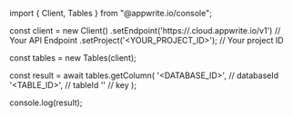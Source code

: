 import { Client, Tables } from "@appwrite.io/console";

const client = new Client()
    .setEndpoint('https://<REGION>.cloud.appwrite.io/v1') // Your API Endpoint
    .setProject('<YOUR_PROJECT_ID>'); // Your project ID

const tables = new Tables(client);

const result = await tables.getColumn(
    '<DATABASE_ID>', // databaseId
    '<TABLE_ID>', // tableId
    '' // key
);

console.log(result);
